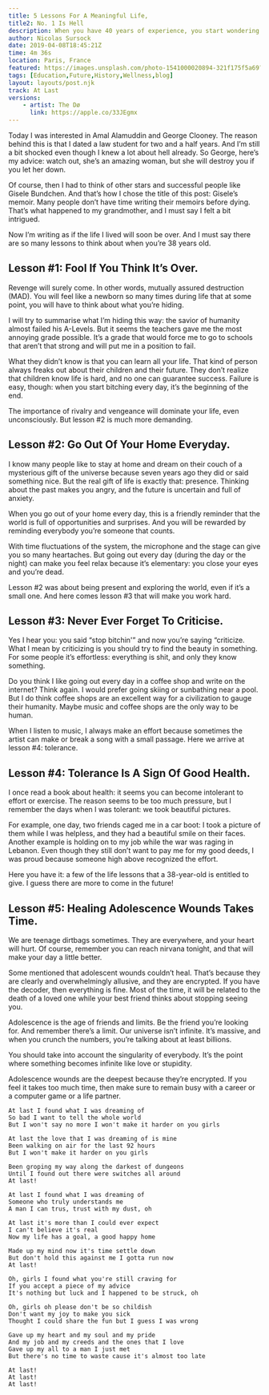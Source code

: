 ```yaml
---
title: 5 Lessons For A Meaningful Life, 
title2: No. 1 Is Hell
description: When you have 40 years of experience, you start wondering what life lessons are important. Revenge and rivalry are critical for people.
author: Nicolas Sursock
date: 2019-04-08T18:45:21Z
time: 4m 36s
location: Paris, France
featured: https://images.unsplash.com/photo-1541000020894-321f175f5a69?ixlib=rb-1.2.1&ixid=MnwxMjA3fDB8MHxwaG90by1wYWdlfHx8fGVufDB8fHx8&auto=format&fit=crop&w=1080&q=80
tags: [Education,Future,History,Wellness,blog]
layout: layouts/post.njk
track: At Last
versions:
    - artist: The Dø
      link: https://apple.co/33JEgmx
---
```


Today I was interested in Amal Alamuddin and George Clooney. The reason behind this is that I dated a law student for two and a half years. And I’m still a bit shocked even though I knew a lot about hell already. So George, here’s my advice: watch out, she’s an amazing woman, but she will destroy you if you let her down.

Of course, then I had to think of other stars and successful people like Gisele Bundchen. And that’s how I chose the title of this post: Gisele’s memoir. Many people don’t have time writing their memoirs before dying. That’s what happened to my grandmother, and I must say I felt a bit intrigued.

Now I’m writing as if the life I lived will soon be over. And I must say there are so many lessons to think about when you’re 38 years old.

## Lesson #1: Fool If You Think It’s Over.
Revenge will surely come. In other words, mutually assured destruction (MAD). You will feel like a newborn so many times during life that at some point, you will have to think about what you’re hiding.

I will try to summarise what I’m hiding this way: the savior of humanity almost failed his A-Levels. But it seems the teachers gave me the most annoying grade possible. It’s a grade that would force me to go to schools that aren’t that strong and will put me in a position to fail.

What they didn’t know is that you can learn all your life. That kind of person always freaks out about their children and their future. They don’t realize that children know life is hard, and no one can guarantee success. Failure is easy, though: when you start bitching every day, it’s the beginning of the end.

The importance of rivalry and vengeance will dominate your life, even unconsciously. But lesson #2 is much more demanding.

## Lesson #2: Go Out Of Your Home Everyday.
I know many people like to stay at home and dream on their couch of a mysterious gift of the universe because seven years ago they did or said something nice. But the real gift of life is exactly that: presence. Thinking about the past makes you angry, and the future is uncertain and full of anxiety.

When you go out of your home every day, this is a friendly reminder that the world is full of opportunities and surprises. And you will be rewarded by reminding everybody you’re someone that counts.

With time fluctuations of the system, the microphone and the stage can give you so many heartaches. But going out every day (during the day or the night) can make you feel relax because it’s elementary: you close your eyes and you’re dead.

Lesson #2 was about being present and exploring the world, even if it’s a small one. And here comes lesson #3 that will make you work hard.

## Lesson #3: Never Ever Forget To Criticise.
Yes I hear you: you said “stop bitchin'” and now you’re saying “criticize. What I mean by criticizing is you should try to find the beauty in something. For some people it’s effortless: everything is shit, and only they know something.

Do you think I like going out every day in a coffee shop and write on the internet? Think again. I would prefer going skiing or sunbathing near a pool. But I do think coffee shops are an excellent way for a civilization to gauge their humanity. Maybe music and coffee shops are the only way to be human.

When I listen to music, I always make an effort because sometimes the artist can make or break a song with a small passage. Here we arrive at lesson #4: tolerance.

## Lesson #4: Tolerance Is A Sign Of Good Health.
I once read a book about health: it seems you can become intolerant to effort or exercise. The reason seems to be too much pressure, but I remember the days when I was tolerant: we took beautiful pictures.

For example, one day, two friends caged me in a car boot: I took a picture of them while I was helpless, and they had a beautiful smile on their faces. Another example is holding on to my job while the war was raging in Lebanon. Even though they still don’t want to pay me for my good deeds, I was proud because someone high above recognized the effort.

Here you have it: a few of the life lessons that a 38-year-old is entitled to give. I guess there are more to come in the future!

## Lesson #5: Healing Adolescence Wounds Takes Time.
We are teenage dirtbags sometimes. They are everywhere, and your heart will hurt. Of course, remember you can reach nirvana tonight, and that will make your day a little better.

Some mentioned that adolescent wounds couldn’t heal. That’s because they are clearly and overwhelmingly allusive, and they are encrypted. If you have the decoder, then everything is fine. Most of the time, it will be related to the death of a loved one while your best friend thinks about stopping seeing you.

Adolescence is the age of friends and limits. Be the friend you’re looking for. And remember there’s a limit. Our universe isn’t infinite. It’s massive, and when you crunch the numbers, you’re talking about at least billions.

You should take into account the singularity of everybody. It’s the point where something becomes infinite like love or stupidity.

Adolescence wounds are the deepest because they’re encrypted. If you feel it takes too much time, then make sure to remain busy with a career or a computer game or a life partner.

```
At last I found what I was dreaming of
So bad I want to tell the whole world
But I won't say no more I won't make it harder on you girls

At last the love that I was dreaming of is mine
Been walking on air for the last 92 hours
But I won't make it harder on you girls

Been groping my way along the darkest of dungeons
Until I found out there were switches all around
At last!

At last I found what I was dreaming of
Someone who truly understands me
A man I can trus, trust with my dust, oh

At last it's more than I could ever expect
I can't believe it's real
Now my life has a goal, a good happy home

Made up my mind now it's time settle down
But don't hold this against me I gotta run now
At last!

Oh, girls I found what you're still craving for
If you accept a piece of my advice
It's nothing but luck and I happened to be struck, oh

Oh, girls oh please don't be so childish
Don't want my joy to make you sick
Thought I could share the fun but I guess I was wrong

Gave up my heart and my soul and my pride
And my job and my creeds and the ones that I love
Gave up my all to a man I just met
But there's no time to waste cause it's almost too late

At last!
At last!
At last!
```
